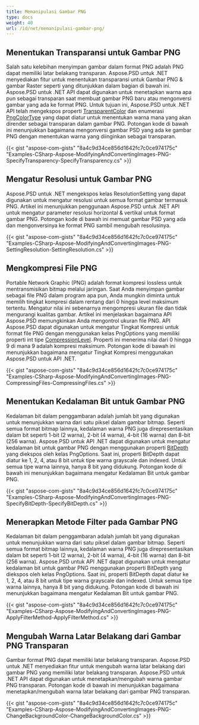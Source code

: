 ```yaml
---
title: Memanipulasi Gambar PNG
type: docs
weight: 40
url: /id/net/memanipulasi-gambar-png/
---
```


## **Menentukan Transparansi untuk Gambar PNG**
Salah satu kelebihan menyimpan gambar dalam format PNG adalah PNG dapat memiliki latar belakang transparan. Aspose.PSD untuk .NET menyediakan fitur untuk menentukan transparansi untuk Gambar PNG & gambar Raster seperti yang ditunjukkan dalam bagian di bawah ini. Aspose.PSD untuk .NET API dapat digunakan untuk menetapkan warna apa pun sebagai transparan saat membuat gambar PNG baru atau mengonversi gambar yang ada ke format PNG. Untuk tujuan ini, Aspose.PSD untuk .NET API telah mengekspos properti [TransparentColor](https://reference.aspose.com/psd/net/aspose.psd/ipsdcolorpalette/properties/transparentcolor) dan enumerasi [PngColorType](https://reference.aspose.com/psd/net/aspose.psd.fileformats.png/pngcolortype) yang dapat diatur untuk menentukan warna mana yang akan dirender sebagai transparan dalam gambar PNG. Potongan kode di bawah ini menunjukkan bagaimana mengonversi gambar PSD yang ada ke gambar PNG dengan menentukan warna yang diinginkan sebagai transparan.


{{< gist "aspose-com-gists" "8a4c9d34ce856d1642fc7c0ce974175c" "Examples-CSharp-Aspose-ModifyingAndConvertingImages-PNG-SpecifyTransparency-SpecifyTransparency.cs" >}}
## **Mengatur Resolusi untuk Gambar PNG**
Aspose.PSD untuk .NET mengekspos kelas ResolutionSetting yang dapat digunakan untuk mengatur resolusi untuk semua format gambar termasuk PNG. Artikel ini menunjukkan penggunaan Aspose.PSD untuk .NET API untuk mengatur parameter resolusi horizontal & vertikal untuk format gambar PNG. Potongan kode di bawah ini memuat gambar PSD yang ada dan mengonversinya ke format PNG sambil mengubah resolusinya.


{{< gist "aspose-com-gists" "8a4c9d34ce856d1642fc7c0ce974175c" "Examples-CSharp-Aspose-ModifyingAndConvertingImages-PNG-SettingResolution-SettingResolution.cs" >}}
## **Mengkompresi File PNG**
Portable Network Graphic (PNG) adalah format kompresi lossless untuk mentransmisikan bitmap melalui jaringan. Saat Anda menyimpan gambar sebagai file PNG dalam program apa pun, Anda mungkin diminta untuk memilih tingkat kompresi dalam rentang dari 0 hingga level maksimum tertentu. Mengatur nilai ini sebenarnya mengompresi ukuran file dan tidak mengurangi kualitas gambar. Artikel ini menjelaskan bagaimana API Aspose.PSD memungkinkan Anda mengontrol ukuran file PNG. API Aspose.PSD dapat digunakan untuk mengatur Tingkat Kompresi untuk format file PNG dengan menggunakan kelas PngOptions yang memiliki properti int tipe [CompressionLevel](https://reference.aspose.com/psd/net/aspose.psd.imageoptions/pngoptions/properties/compressionlevel). Properti ini menerima nilai dari 0 hingga 9 di mana 9 adalah kompresi maksimum. Potongan kode di bawah ini menunjukkan bagaimana mengatur Tingkat Kompresi menggunakan Aspose.PSD untuk API .NET.


{{< gist "aspose-com-gists" "8a4c9d34ce856d1642fc7c0ce974175c" "Examples-CSharp-Aspose-ModifyingAndConvertingImages-PNG-CompressingFiles-CompressingFiles.cs" >}}
## **Menentukan Kedalaman Bit untuk Gambar PNG**
Kedalaman bit dalam penggambaran adalah jumlah bit yang digunakan untuk menunjukkan warna dari satu piksel dalam gambar bitmap. Seperti semua format bitmap lainnya, kedalaman warna PNG juga direpresentasikan dalam bit seperti 1-bit (2 warna), 2-bit (4 warna), 4-bit (16 warna) dan 8-bit (256 warna). Aspose.PSD untuk API .NET dapat digunakan untuk mengatur kedalaman bit untuk gambar PNG dengan menggunakan properti [BitDepth](https://reference.aspose.com/psd/net/aspose.psd.imageoptions/pngoptions/properties/bitdepth) yang diekspos oleh kelas PngOptions. Saat ini, properti BitDepth dapat diatur ke 1, 2, 4, atau 8 bit untuk tipe warna grayscale dan indexed. Untuk semua tipe warna lainnya, hanya 8 bit yang didukung. Potongan kode di bawah ini menunjukkan bagaimana mengatur Kedalaman Bit untuk gambar PNG.


{{< gist "aspose-com-gists" "8a4c9d34ce856d1642fc7c0ce974175c" "Examples-CSharp-Aspose-ModifyingAndConvertingImages-PNG-SpecifyBitDepth-SpecifyBitDepth.cs" >}}
## **Menerapkan Metode Filter pada Gambar PNG**
Kedalaman bit dalam penggambaran adalah jumlah bit yang digunakan untuk menunjukkan warna dari satu piksel dalam gambar bitmap. Seperti semua format bitmap lainnya, kedalaman warna PNG juga direpresentasikan dalam bit seperti 1-bit (2 warna), 2-bit (4 warna), 4-bit (16 warna) dan 8-bit (256 warna). Aspose.PSD untuk API .NET dapat digunakan untuk mengatur kedalaman bit untuk gambar PNG menggunakan properti BitDepth yang diekspos oleh kelas PngOptions. Saat ini, properti BitDepth dapat diatur ke 1, 2, 4, atau 8 bit untuk tipe warna grayscale dan indexed. Untuk semua tipe warna lainnya, hanya 8 bit yang didukung. Potongan kode di bawah ini menunjukkan bagaimana mengatur Kedalaman Bit untuk gambar PNG.


{{< gist "aspose-com-gists" "8a4c9d34ce856d1642fc7c0ce974175c" "Examples-CSharp-Aspose-ModifyingAndConvertingImages-PNG-ApplyFilterMethod-ApplyFilterMethod.cs" >}}
## **Mengubah Warna Latar Belakang dari Gambar PNG Transparan**
Gambar format PNG dapat memiliki latar belakang transparan. Aspose.PSD untuk .NET menyediakan fitur untuk mengubah warna latar belakang dari gambar PNG yang memiliki latar belakang transparan. Aspose.PSD untuk .NET API dapat digunakan untuk menetapkan/mengubah warna gambar PNG transparan. Potongan kode di bawah ini menunjukkan bagaimana menetapkan/mengubah warna latar belakang dari gambar PNG transparan.


{{< gist "aspose-com-gists" "8a4c9d34ce856d1642fc7c0ce974175c" "Examples-CSharp-Aspose-ModifyingAndConvertingImages-PNG-ChangeBackgroundColor-ChangeBackgroundColor.cs" >}}
